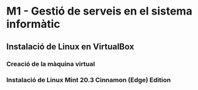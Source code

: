 # M1 - Gestió de serveis en el sistema informàtic

## Instalació de Linux en VirtualBox

### Creació de la màquina virtual

### Instalació de Linux Mint 20.3 Cinnamon (Edge) Edition
